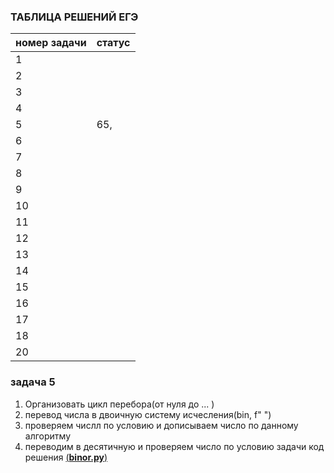 ### ТАБЛИЦА РЕШЕНИЙ ЕГЭ

| номер задачи | статус |
|--------------|--------|
| 1            |        |
| 2            |        |
| 3            |        |
| 4            |        |
| 5            | 65,    |
| 6            |        |
| 7            |        |
| 8            |        |
| 9            |        |
| 10           |        |
| 11           |        |
| 12           |        |
| 13           |        |
| 14           |        |
| 15           |        |
| 16           |        |
| 17           |        |
| 18           |        |
| 20           |        |

### задача 5
1) Организовать цикл перебора(от нуля до ... )
2) перевод числа в двоичную систему исчесления(bin, f" ")
3) проверяем числл по условию и дописываем число по данному алгоритму
4) переводим в десятичную и проверяем число по условию задачи
код решения [(**binor.py**)](https://github.com/grad154/timurbakeev154/blob/main/2%D0%BF%D0%BE%D0%BB%D1%83%D0%B3%D0%BE%D0%B4%D0%B8%D0%B5%D0%9B%D0%B8%D1%86%D0%B5%D0%B9/binor.py)
